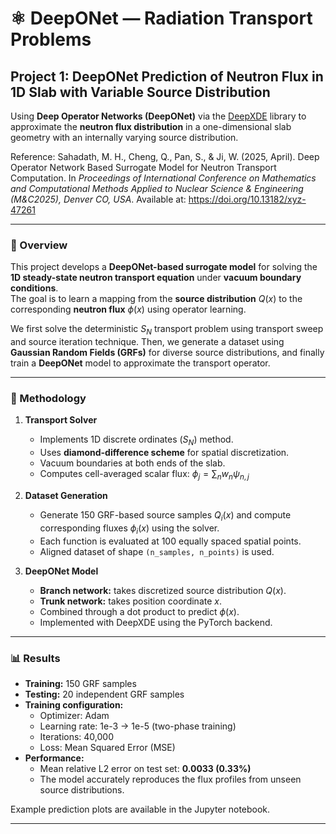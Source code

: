 # ⚛️ DeepONet — Radiation Transport Problems

## Project 1: DeepONet Prediction of Neutron Flux in 1D Slab with Variable Source Distribution

Using **Deep Operator Networks (DeepONet)** via the [DeepXDE](https://github.com/lululxvi/deepxde) library to approximate the **neutron flux distribution** in a one-dimensional slab geometry with an internally varying source distribution.

Reference:
Sahadath, M. H., Cheng, Q., Pan, S., & Ji, W. (2025, April). Deep Operator Network Based Surrogate Model for Neutron Transport Computation. In *Proceedings of International Conference on Mathematics and Computational Methods Applied to Nuclear Science & Engineering (M&C2025), Denver CO, USA*. Available at: https://doi.org/10.13182/xyz-47261

---

### 🧩 Overview

This project develops a **DeepONet-based surrogate model** for solving the **1D steady-state neutron transport equation** under **vacuum boundary conditions**.  
The goal is to learn a mapping from the **source distribution** $Q(x)$ to the corresponding **neutron flux** $\phi(x)$ using operator learning.

We first solve the deterministic $S_N$ transport problem using transport sweep and source iteration technique. Then, we generate a dataset using **Gaussian Random Fields (GRFs)** for diverse source distributions, and finally train a **DeepONet** model to approximate the transport operator.

---

### 🧠 Methodology

1. **Transport Solver**
   - Implements 1D discrete ordinates ($S_N$) method.
   - Uses **diamond-difference scheme** for spatial discretization.
   - Vacuum boundaries at both ends of the slab.
   - Computes cell-averaged scalar flux:
     $\phi_j = \sum_n w_n \psi_{n,j}$

2. **Dataset Generation**
   - Generate 150 GRF-based source samples $Q_i(x)$ and compute corresponding fluxes $\phi_i(x)$ using the solver.
   - Each function is evaluated at 100 equally spaced spatial points.
   - Aligned dataset of shape `(n_samples, n_points)` is used.

3. **DeepONet Model**
   - **Branch network:** takes discretized source distribution $Q(x)$.
   - **Trunk network:** takes position coordinate $x$.
   - Combined through a dot product to predict $\phi(x)$.
   - Implemented with DeepXDE using the PyTorch backend.

---

### 📊 Results

- **Training:** 150 GRF samples  
- **Testing:** 20 independent GRF samples  
- **Training configuration:**
  - Optimizer: Adam  
  - Learning rate: 1e-3 → 1e-5 (two-phase training)  
  - Iterations: 40,000  
  - Loss: Mean Squared Error (MSE)  
- **Performance:**
  - Mean relative L2 error on test set: **0.0033 (0.33%)**
  - The model accurately reproduces the flux profiles from unseen source distributions.

Example prediction plots are available in the Jupyter notebook.

---

